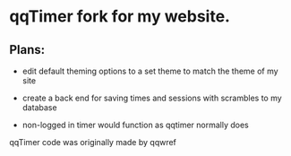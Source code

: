 # 

# qqTimer fork for my website.

## Plans:

- edit default theming options to a set theme to match the theme of my site

- create a back end for saving times and sessions with scrambles to my database

- non-logged in timer would function as qqtimer normally does



qqTimer code was originally made by qqwref
